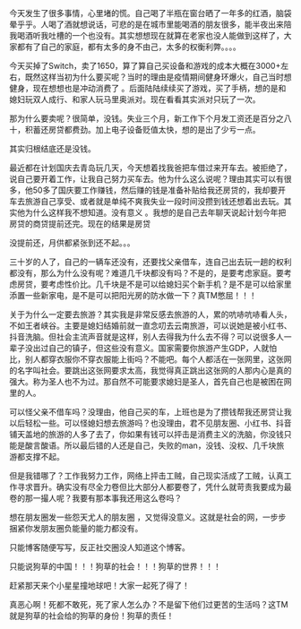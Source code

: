 今天发生了很多事情，心里堵的慌。自己喝了半瓶在窗台晒了一年多的红酒，脑袋晕乎乎。人喝了酒就想说话，可悲的是在城市里能喝酒的朋友很多，能半夜出来陪我喝酒听我吐槽的一个也没有。其实想想现在就算在老家也没人能做到这样了，大家都有了自己的家庭，都有太多的身不由己，太多的权衡利弊。。。。

今天买掉了Switch，卖了1650，算了算自己买设备和游戏的成本大概在3000+左右，既然这样当初为什么要买呢？当时的理由是疫情期间健身环爆火，自己当时想健身，现在想想也是冲动消费了 。后面陆陆续续买了游戏，买了手柄，想的是和媳妇玩双人成行、和家人玩马里奥派对。现在看看其实派对只玩了一次。

那为什么要卖呢？很简单，没钱。失业三个月，新工作下个月发工资还是百分之八十，积蓄还房贷都费劲。加上电子设备贬值太快，想的是出了少亏一点。

其实归根结底还是没钱。

最近都在计划国庆去青岛玩几天，今天想着找我爸把车借过来开车去。被拒绝了，说自己要开着工作，让我自己努力买车去。他为什么这么说呢？理由其实可以有很多，他50多了国庆要工作赚钱，然后赚的钱是准备补贴给我还房贷的，我却要开车去旅游自己享受、或者就是单纯不爽我失业一段时间没攒到钱还想着出去玩。其实他为什么这样我不想知道。没有意义 。我想的是自己去年聊天说起计划今年把房贷的商贷提前还完。现在的结果是房贷

没提前还，月供都紧张到还不起。。。

三十岁的人了，自己的一辆车还没有，还要找父亲借车，连自己出去玩一趟的权利都没有，那么为什么没有呢？难道几千块都没有吗？不是的，是要考虑家庭。要考虑房贷，要考虑性价比。几千块是不是可以给媳妇买个新手机？是不是可以给家里添置一些新家电，是不是可以把阳光房的防水做一下？真TM憋屈！！！

关于为什么一定要去旅游？其实我是非常反感去旅游的人，累的吭哧吭哧看人头，不如王者峡谷。主要是媳妇结婚前就一直念叨去云南旅游，可以说她是被小红书、抖音洗脑。但社会主流声音就是这样，别人去得我为什么去不得？可以说很多人一辈子没出过自己的镇子，但这些没有意义。国家需要你旅游产生GDP，人就怕比，别人都穿衣服你不穿衣服能上街吗？不能吧。每个人都活在一张网里，这张网的名字叫社会。要跳出这张网要求太高，我觉得真正跳出这张网的人那内心是真的强大。称为圣人也不为过。那自然不可能要求媳妇是圣人，首先自己也是被困在网里的人。

可以怪父亲不借车吗？没理由，他自己买的车，上班也是为了攒钱帮我还房贷让我以后轻松一些。可以怪媳妇想去旅游吗？也没理由，君不见朋友圈、小红书、抖音铺天盖地的旅游的人多了去了，你如果有钱可以抨击是消费主义的洗脑，你没钱只能是酸言酸语。所以最后错的人还是自己，失败的man，没钱、没权、几千块旅游都支撑不起。

但是我错哪了？工作我努力工作，网络上抨击工贼，自己现实活成了工贼，认真工作寻求晋升。确实没有尽全力卷但比大部分人都要卷了，凭什么就苛责我要成为最卷的那一撮人呢？我要有那本事我还用这么卷吗？

想在朋友圈发一些怨天尤人的朋友圈 ，又觉得没意义。这就是社会的网，一步步捆紧你发朋友圈负能量的能力都没有。

只能博客随便写写，反正社交圈没人知道这个博客。

只能说狗草的中国！！！狗草的社会！！！狗草的世界！！！

赶紧那天来个小星星撞地球吧！大家一起死了得了！

真恶心啊！死都不敢死，死了家人怎么办？不是留下他们过更苦的生活吗？这TM就是狗草的社会给的狗草的身份！狗草的责任！